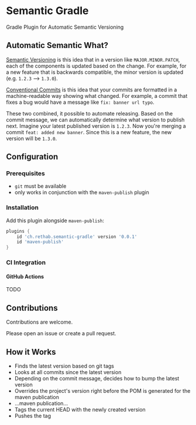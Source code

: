 # Semantic Gradle

Gradle Plugin for Automatic Semantic Versioning

## Automatic Semantic What?

[Semantic Versioning](https://semver.org/) is this idea that in a version like `MAJOR.MINOR.PATCH`, each of the components is updated based on the change.
For example, for a new feature that is backwards compatible, the minor version is updated (e.g. `1.2.3` --> `1.3.0`).

[Conventional Commits](https://www.conventionalcommits.org/) is this idea that your commits are formatted in a machine-readable way showing what changed.
For example, a commit that fixes a bug would have a message like `fix: banner url typo`.

These two combined, it possible to automate releasing.
Based on the commit message, we can automatically determine what version to publish next.
Imagine your latest published version is `1.2.3`.
Now you're merging a commit `feat: added new banner`.
Since this is a new feature, the new version will be `1.3.0`.

## Configuration

### Prerequisites

- `git` must be available
- only works in conjunction with the `maven-publish` plugin

### Installation

Add this plugin alongside `maven-publish`:

```groovy
plugins {
    id 'ch.rethab.semantic-gradle' version '0.0.1'
    id 'maven-publish'
}
```

### CI Integration

#### GitHub Actions

TODO

## Contributions

Contributions are welcome.

Please open an issue or create a pull request.

## How it Works

- Finds the latest version based on git tags
- Looks at all commits since the latest version
- Depending on the commit message, decides how to bump the latest version
- Overrides the project's version right before the POM is generated for the maven publication
- ...maven publication...
- Tags the current HEAD with the newly created version
- Pushes the tag
